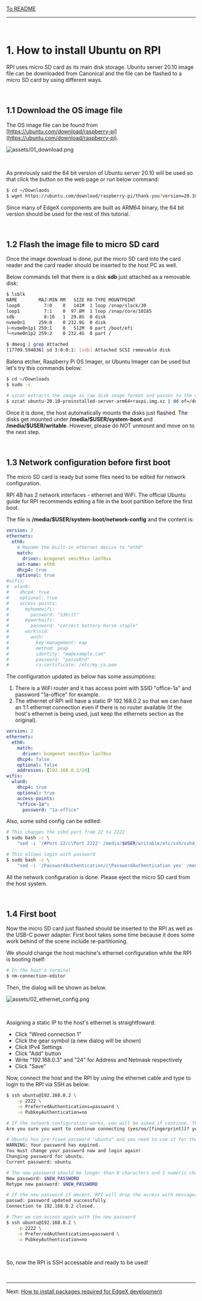 [To README](README.md)

---
<br/>

# 1. How to install Ubuntu on RPI

RPI uses micro SD card as its main disk storage. Ubuntu server 20.10 image file can be downloaded from Canonical and the file can be flashed to a micro SD card by using different ways.

<br/>

## 1.1 Download the OS image file

The OS image file can be found from [https://ubuntu.com/download/raspberry-pi](https://ubuntu.com/download/raspberry-pi). 

![assets/01_download.png](assets/01_download.png)

<br/>

As previously said the 64 bit version of Ubuntu server 20.10 will be used so that click the button on the web page or run below command:
```sh
$ cd ~/Downlaods
$ wget https://ubuntu.com/download/raspberry-pi/thank-you?version=20.10&architecture=server-arm64+raspi
```

Since many of EdgeX components are built as ARM64 binary, the 64 bit version should be used for the rest of this tutorial.

<br/>

## 1.2 Flash the image file to micro SD card

Once the image download is done, put the micro SD card into the card reader and the card reader should be inserted to the host PC as well. 

Below commands tell that there is a disk **sdb** just attached as a removable disk:
```sh
$ lsblk
NAME        MAJ:MIN RM   SIZE RO TYPE MOUNTPOINT
loop0         7:0    0   141M  1 loop /snap/slack/30
loop1         7:1    0  97.8M  1 loop /snap/core/10185
sdb           8:16   1  29.8G  0 disk 
nvme0n1     259:0    0 232.9G  0 disk 
├─nvme0n1p1 259:1    0   512M  0 part /boot/efi
└─nvme0n1p2 259:2    0 232.4G  0 part /

$ dmesg | grep Attached
[17709.594036] sd 3:0:0:1: [sdb] Attached SCSI removable disk
```

Balena etcher, Raspberry Pi OS Imager, or Ubuntu Imager can be used but let's try this commands below:
```sh
$ cd ~/Downloads
$ sudo -s

# xzcat extracts the image as raw disk image format and passes to the dd commandlittle by little. Then the dd writes the coming data to the disk.  
$ xzcat ubuntu-20.10-preinstalled-server-arm64+raspi.img.xz | dd of=/dev/sdb bs=8M status=progress; sync
```

Once it is done, the host automatically mounts the disks just flashed. The disks get mounted under **/media/\$USER/system-boot** and **/media/\$USER/writable**. However, please do NOT unmount and move on to the next step. 

<br/>

## 1.3 Network configuration before first boot

The micro SD card is ready but some files need to be edited for network configuration.

RPI 4B has 2 network interfaces - ethernet and WiFi. The official Ubuntu guide for RPI recommends editing a file in the boot partition before the first boot. 

The file is **/media/$USER/system-boot/network-config** and the content is:
```yml
version: 2
ethernets:
  eth0:
    # Rename the built-in ethernet device to "eth0"
    match:
      driver: bcmgenet smsc95xx lan78xx
    set-name: eth0
    dhcp4: true
    optional: true
#wifis:
#  wlan0:
#    dhcp4: true
#    optional: true
#    access-points:
#      myhomewifi:
#        password: "S3kr1t"
#      myworkwifi:
#        password: "correct battery horse staple"
#      workssid:
#        auth:
#          key-management: eap
#          method: peap
#          identity: "me@example.com"
#          password: "passw0rd"
#          ca-certificate: /etc/my_ca.pem
```

The configuration updated as below has some assumptions:
1. There is a WiFi router and it has access point with SSID "office-1a" and password "1a-office" for example.
2. The ethernet of RPI will have a static IP 192.168.0.2 so that we can have an 1:1 ethernet connection even if there is no router available (If the host's ethernet is being used, just keep the ethernets section as the original).
```yml
version: 2
ethernets:
  eth0:
    match:
      driver: bcmgenet smsc95xx lan78xx
    dhcp4: false
    optional: false
    addresses: [192.168.0.2/24]
wifis:
  wlan0:
    dhcp4: true
    optional: true
    access-points:
    "office-1a":
      password: "1a-office"
```

Also, some sshd config can be edited:
```sh
# This changes the sshd port from 22 to 2222
$ sudo bash -c \
    "sed -i '/#Port 22/c\Port 2222' /media/$USER/writable/etc/ssh/sshd_config"

# This allows login with password
$ sudo bash -c \
    "sed -i '/PasswordAuthentication/c\PasswordAuthentication yes' /media/$USER/writable/etc/ssh/sshd_config"
```

All the network configuration is done. Please eject the micro SD card from the host system.

<br/>

## 1.4 First boot

Now the micro SD card just flashed should be inserted to the RPI as well as the USB-C power adapter. First boot takes some time because it does some work behind of the scene include re-partitioning.

We should change the host machine's ethernet configuration while the RPI is booting itself:
```sh
# In the host's terminal
$ nm-connection-editor
```

Then, the dialog will be shown as below.

![assets/02_ethernet_config.png](assets/02_ethernet_config.png)

<br/>

Assigning a static IP to the host's ethernet is straightfoward:
- Click "Wired connection 1"
- Click the gear symbol (a new dialog will be shown)
- Click IPv4 Settings
- Click "Add" button
- Write "192.168.0.3" and "24" for Address and Netmask respectively
- Click "Save"

Now, connect the host and the RPI by using the ethernet cable and type to login to the RPI via SSH as below:
```sh
$ ssh ubuntu@192.168.0.2 \
    -p 2222 \
    -o PreferredAuthentications=password \
    -o PubkeyAuthentication=no

# If the network configuration works, you will be asked if continue. Then type "yes"
Are you sure you want to continue connecting (yes/no/[fingerprint])? yes

# Ubuntu has pre-fixed password "ubuntu" and you need to use it for the first time login and change it rightaway.
WARNING: Your password has expired.
You must change your password now and login again!
Changing password for ubuntu.
Current password: ubuntu

# The new password should be longer than 8 characters and 1 numeric character should be included
New password: $NEW_PASSWORD
Retype new password: $NEW_PASSWORD

# If the new password if decent, RPI will drop the access with messages below
passwd: password updated successfully
Connection to 192.168.0.2 closed.

# Then we can access again with the new password
$ ssh ubuntu@192.168.0.2 \
    -p 2222 \
    -o PreferredAuthentications=password \
    -o PubkeyAuthentication=no
```

<br/>

So, now the RPI is SSH accessable and ready to be used!

<br/>

---

Next: [How to install packages required for EdgeX development](20_install_packages.md)